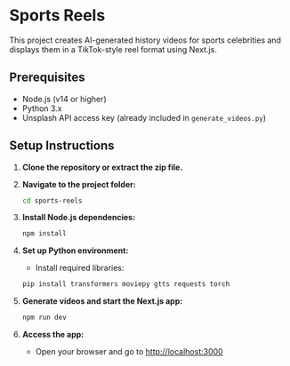 # Sports Reels

This project creates AI-generated history videos for sports celebrities and displays them in a TikTok-style reel format using Next.js.

## Prerequisites

- Node.js (v14 or higher)
- Python 3.x
- Unsplash API access key (already included in `generate_videos.py`)

## Setup Instructions

1. **Clone the repository or extract the zip file.**

2. **Navigate to the project folder:**  

   ```bash
   cd sports-reels
   ```

3. **Install Node.js dependencies:**  

   ```bash
   npm install
   ```

4. **Set up Python environment:**  
   - Install required libraries:

   ```bash
   pip install transformers moviepy gtts requests torch
   ```

5. **Generate videos and start the Next.js app:**  

   ```bash
   npm run dev
   ```

6. **Access the app:**  
   - Open your browser and go to <http://localhost:3000>

